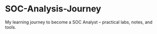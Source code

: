 # SOC-Analysis-Journey
My learning journey to become a SOC Analyst – practical labs, notes, and tools.
